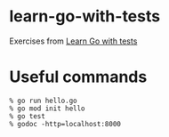 # learn-go-with-tests
Exercises from [Learn Go with tests](https://quii.gitbook.io/learn-go-with-tests)

# Useful commands
```
% go run hello.go
% go mod init hello
% go test
% godoc -http=localhost:8000
```